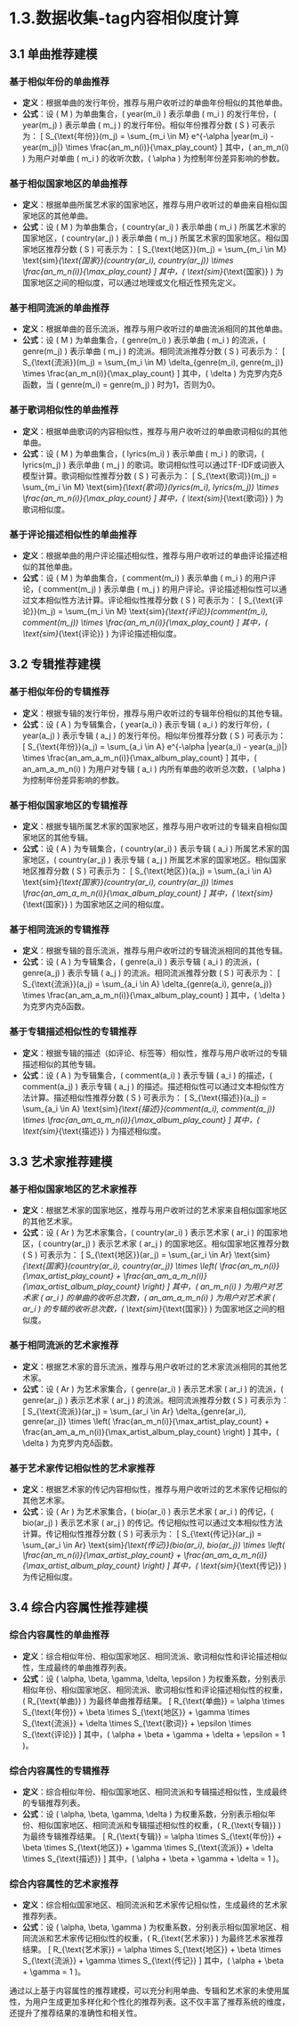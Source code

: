 # 1.3.数据收集-tag内容相似度计算

## 3.1 单曲推荐建模

### 基于相似年份的单曲推荐

- **定义**：根据单曲的发行年份，推荐与用户收听过的单曲年份相似的其他单曲。
- **公式**：设 \( M \) 为单曲集合，\( year(m_i) \) 表示单曲 \( m_i \) 的发行年份，\( year(m_j) \) 表示单曲 \( m_j \) 的发行年份。相似年份推荐分数 \( S \) 可表示为：
  \[
  S_{\text{年份}}(m_j) = \sum_{m_i \in M} e^{-\alpha |year(m_i) - year(m_j)|} \times \frac{an\_m\_n(i)}{\max\_play\_count}
  \]
  其中，\( an\_m\_n(i) \) 为用户对单曲 \( m_i \) 的收听次数，\( \alpha \) 为控制年份差异影响的参数。

### 基于相似国家地区的单曲推荐

- **定义**：根据单曲所属艺术家的国家地区，推荐与用户收听过的单曲来自相似国家地区的其他单曲。
- **公式**：设 \( M \) 为单曲集合，\( country(ar_i) \) 表示单曲 \( m_i \) 所属艺术家的国家地区，\( country(ar_j) \) 表示单曲 \( m_j \) 所属艺术家的国家地区。相似国家地区推荐分数 \( S \) 可表示为：
  \[
  S_{\text{地区}}(m_j) = \sum_{m_i \in M} \text{sim}_{\text{国家}}(country(ar_i), country(ar_j)) \times \frac{an\_m\_n(i)}{\max\_play\_count}
  \]
  其中，\( \text{sim}_{\text{国家}} \) 为国家地区之间的相似度，可以通过地理或文化相近性预先定义。

### 基于相同流派的单曲推荐

- **定义**：根据单曲的音乐流派，推荐与用户收听过的单曲流派相同的其他单曲。
- **公式**：设 \( M \) 为单曲集合，\( genre(m_i) \) 表示单曲 \( m_i \) 的流派，\( genre(m_j) \) 表示单曲 \( m_j \) 的流派。相同流派推荐分数 \( S \) 可表示为：
  \[
  S_{\text{流派}}(m_j) = \sum_{m_i \in M} \delta_{genre(m_i), genre(m_j)} \times \frac{an\_m\_n(i)}{\max\_play\_count}
  \]
  其中，\( \delta \) 为克罗内克δ函数，当 \( genre(m_i) = genre(m_j) \) 时为1，否则为0。

### 基于歌词相似性的单曲推荐

- **定义**：根据单曲歌词的内容相似性，推荐与用户收听过的单曲歌词相似的其他单曲。
- **公式**：设 \( M \) 为单曲集合，\( lyrics(m_i) \) 表示单曲 \( m_i \) 的歌词，\( lyrics(m_j) \) 表示单曲 \( m_j \) 的歌词。歌词相似性可以通过TF-IDF或词嵌入模型计算。歌词相似性推荐分数 \( S \) 可表示为：
  \[
  S_{\text{歌词}}(m_j) = \sum_{m_i \in M} \text{sim}_{\text{歌词}}(lyrics(m_i), lyrics(m_j)) \times \frac{an\_m\_n(i)}{\max\_play\_count}
  \]
  其中，\( \text{sim}_{\text{歌词}} \) 为歌词相似度。

### 基于评论描述相似性的单曲推荐

- **定义**：根据单曲的用户评论描述相似性，推荐与用户收听过的单曲评论描述相似的其他单曲。
- **公式**：设 \( M \) 为单曲集合，\( comment(m_i) \) 表示单曲 \( m_i \) 的用户评论，\( comment(m_j) \) 表示单曲 \( m_j \) 的用户评论。评论描述相似性可以通过文本相似性方法计算。评论相似性推荐分数 \( S \) 可表示为：
  \[
  S_{\text{评论}}(m_j) = \sum_{m_i \in M} \text{sim}_{\text{评论}}(comment(m_i), comment(m_j)) \times \frac{an\_m\_n(i)}{\max\_play\_count}
  \]
  其中，\( \text{sim}_{\text{评论}} \) 为评论描述相似度。

## 3.2 专辑推荐建模

### 基于相似年份的专辑推荐

- **定义**：根据专辑的发行年份，推荐与用户收听过的专辑年份相似的其他专辑。
- **公式**：设 \( A \) 为专辑集合，\( year(a_i) \) 表示专辑 \( a_i \) 的发行年份，\( year(a_j) \) 表示专辑 \( a_j \) 的发行年份。相似年份推荐分数 \( S \) 可表示为：
  \[
  S_{\text{年份}}(a_j) = \sum_{a_i \in A} e^{-\alpha |year(a_i) - year(a_j)|} \times \frac{an\_am\_a\_m\_n(i)}{\max\_album\_play\_count}
  \]
  其中，\( an\_am\_a\_m\_n(i) \) 为用户对专辑 \( a_i \) 内所有单曲的收听总次数，\( \alpha \) 为控制年份差异影响的参数。

### 基于相似国家地区的专辑推荐

- **定义**：根据专辑所属艺术家的国家地区，推荐与用户收听过的专辑来自相似国家地区的其他专辑。
- **公式**：设 \( A \) 为专辑集合，\( country(ar_i) \) 表示专辑 \( a_i \) 所属艺术家的国家地区，\( country(ar_j) \) 表示专辑 \( a_j \) 所属艺术家的国家地区。相似国家地区推荐分数 \( S \) 可表示为：
  \[
  S_{\text{地区}}(a_j) = \sum_{a_i \in A} \text{sim}_{\text{国家}}(country(ar_i), country(ar_j)) \times \frac{an\_am\_a\_m\_n(i)}{\max\_album\_play\_count}
  \]
  其中，\( \text{sim}_{\text{国家}} \) 为国家地区之间的相似度。

### 基于相同流派的专辑推荐

- **定义**：根据专辑的音乐流派，推荐与用户收听过的专辑流派相同的其他专辑。
- **公式**：设 \( A \) 为专辑集合，\( genre(a_i) \) 表示专辑 \( a_i \) 的流派，\( genre(a_j) \) 表示专辑 \( a_j \) 的流派。相同流派推荐分数 \( S \) 可表示为：
  \[
  S_{\text{流派}}(a_j) = \sum_{a_i \in A} \delta_{genre(a_i), genre(a_j)} \times \frac{an\_am\_a\_m\_n(i)}{\max\_album\_play\_count}
  \]
  其中，\( \delta \) 为克罗内克δ函数。

### 基于专辑描述相似性的专辑推荐

- **定义**：根据专辑的描述（如评论、标签等）相似性，推荐与用户收听过的专辑描述相似的其他专辑。
- **公式**：设 \( A \) 为专辑集合，\( comment(a_i) \) 表示专辑 \( a_i \) 的描述，\( comment(a_j) \) 表示专辑 \( a_j \) 的描述。描述相似性可以通过文本相似性方法计算。描述相似性推荐分数 \( S \) 可表示为：
  \[
  S_{\text{描述}}(a_j) = \sum_{a_i \in A} \text{sim}_{\text{描述}}(comment(a_i), comment(a_j)) \times \frac{an\_am\_a\_m\_n(i)}{\max\_album\_play\_count}
  \]
  其中，\( \text{sim}_{\text{描述}} \) 为描述相似度。

## 3.3 艺术家推荐建模

### 基于相似国家地区的艺术家推荐

- **定义**：根据艺术家的国家地区，推荐与用户收听过的艺术家来自相似国家地区的其他艺术家。
- **公式**：设 \( Ar \) 为艺术家集合，\( country(ar_i) \) 表示艺术家 \( ar_i \) 的国家地区，\( country(ar_j) \) 表示艺术家 \( ar_j \) 的国家地区。相似国家地区推荐分数 \( S \) 可表示为：
  \[
  S_{\text{地区}}(ar_j) = \sum_{ar_i \in Ar} \text{sim}_{\text{国家}}(country(ar_i), country(ar_j)) \times \left( \frac{an\_m\_n(i)}{\max\_artist\_play\_count} + \frac{an\_am\_a\_m\_n(i)}{\max\_artist\_album\_play\_count} \right)
  \]
  其中，\( an\_m\_n(i) \) 为用户对艺术家 \( ar_i \) 的单曲的收听总次数，\( an\_am\_a\_m\_n(i) \) 为用户对艺术家 \( ar_i \) 的专辑的收听总次数，\( \text{sim}_{\text{国家}} \) 为国家地区之间的相似度。

### 基于相同流派的艺术家推荐

- **定义**：根据艺术家的音乐流派，推荐与用户收听过的艺术家流派相同的其他艺术家。
- **公式**：设 \( Ar \) 为艺术家集合，\( genre(ar_i) \) 表示艺术家 \( ar_i \) 的流派，\( genre(ar_j) \) 表示艺术家 \( ar_j \) 的流派。相同流派推荐分数 \( S \) 可表示为：
  \[
  S_{\text{流派}}(ar_j) = \sum_{ar_i \in Ar} \delta_{genre(ar_i), genre(ar_j)} \times \left( \frac{an\_m\_n(i)}{\max\_artist\_play\_count} + \frac{an\_am\_a\_m\_n(i)}{\max\_artist\_album\_play\_count} \right)
  \]
  其中，\( \delta \) 为克罗内克δ函数。

### 基于艺术家传记相似性的艺术家推荐

- **定义**：根据艺术家的传记内容相似性，推荐与用户收听过的艺术家传记相似的其他艺术家。
- **公式**：设 \( Ar \) 为艺术家集合，\( bio(ar_i) \) 表示艺术家 \( ar_i \) 的传记，\( bio(ar_j) \) 表示艺术家 \( ar_j \) 的传记。传记相似性可以通过文本相似性方法计算。传记相似性推荐分数 \( S \) 可表示为：
  \[
  S_{\text{传记}}(ar_j) = \sum_{ar_i \in Ar} \text{sim}_{\text{传记}}(bio(ar_i), bio(ar_j)) \times \left( \frac{an\_m\_n(i)}{\max\_artist\_play\_count} + \frac{an\_am\_a\_m\_n(i)}{\max\_artist\_album\_play\_count} \right)
  \]
  其中，\( \text{sim}_{\text{传记}} \) 为传记相似度。

## 3.4 综合内容属性推荐建模

### 综合内容属性的单曲推荐

- **定义**：综合相似年份、相似国家地区、相同流派、歌词相似性和评论描述相似性，生成最终的单曲推荐列表。
- **公式**：设 \( \alpha, \beta, \gamma, \delta, \epsilon \) 为权重系数，分别表示相似年份、相似国家地区、相同流派、歌词相似性和评论描述相似性的权重，\( R_{\text{单曲}} \) 为最终单曲推荐结果。
  \[
  R_{\text{单曲}} = \alpha \times S_{\text{年份}} + \beta \times S_{\text{地区}} + \gamma \times S_{\text{流派}} + \delta \times S_{\text{歌词}} + \epsilon \times S_{\text{评论}}
  \]
  其中，\( \alpha + \beta + \gamma + \delta + \epsilon = 1 \)。

### 综合内容属性的专辑推荐

- **定义**：综合相似年份、相似国家地区、相同流派和专辑描述相似性，生成最终的专辑推荐列表。
- **公式**：设 \( \alpha, \beta, \gamma, \delta \) 为权重系数，分别表示相似年份、相似国家地区、相同流派和专辑描述相似性的权重，\( R_{\text{专辑}} \) 为最终专辑推荐结果。
  \[
  R_{\text{专辑}} = \alpha \times S_{\text{年份}} + \beta \times S_{\text{地区}} + \gamma \times S_{\text{流派}} + \delta \times S_{\text{描述}}
  \]
  其中，\( \alpha + \beta + \gamma + \delta = 1 \)。

### 综合内容属性的艺术家推荐

- **定义**：综合相似国家地区、相同流派和艺术家传记相似性，生成最终的艺术家推荐列表。
- **公式**：设 \( \alpha, \beta, \gamma \) 为权重系数，分别表示相似国家地区、相同流派和艺术家传记相似性的权重，\( R_{\text{艺术家}} \) 为最终艺术家推荐结果。
  \[
  R_{\text{艺术家}} = \alpha \times S_{\text{地区}} + \beta \times S_{\text{流派}} + \gamma \times S_{\text{传记}}
  \]
  其中，\( \alpha + \beta + \gamma = 1 \)。

通过以上基于内容属性的推荐建模，可以充分利用单曲、专辑和艺术家的未使用属性，为用户生成更加多样化和个性化的推荐列表。这不仅丰富了推荐系统的维度，还提升了推荐结果的准确性和相关性。